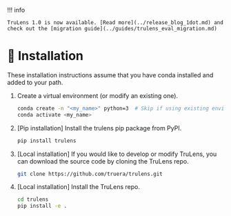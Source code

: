 !!! info

    TruLens 1.0 is now available. [Read more](../release_blog_1dot.md) and check out the [migration guide](../guides/trulens_eval_migration.md)

# 🔨 Installation

These installation instructions assume that you have conda installed and added
to your path.

1. Create a virtual environment (or modify an existing one).

    ```bash
    conda create -n "<my_name>" python=3  # Skip if using existing environment.
    conda activate <my_name>
    ```

2. [Pip installation] Install the trulens pip package from PyPI.

    ```bash
    pip install trulens
    ```

3. [Local installation] If you would like to develop or modify TruLens, you can
   download the source code by cloning the TruLens repo.

    ```bash
    git clone https://github.com/truera/trulens.git
    ```

4. [Local installation] Install the TruLens repo.

    ```bash
    cd trulens
    pip install -e .
    ```
